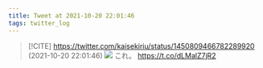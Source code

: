 ```yaml
---
title: Tweet at 2021-10-20 22:01:46
tags: twitter_log
---
```


> [!CITE] https://twitter.com/kaisekiriu/status/1450809466782289920 (2021-10-20 22:01:46)
> ![](https://twitter.com/kaisekiriu/status/1450809466782289920)
> これ。
> https://t.co/dLMalZ7jR2
